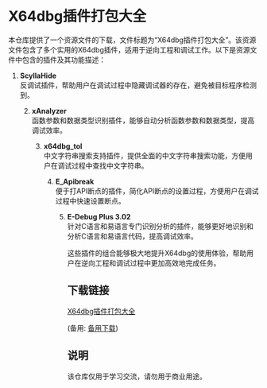 # X64dbg插件打包大全

本仓库提供了一个资源文件的下载，文件标题为“X64dbg插件打包大全”。该资源文件包含了多个实用的X64dbg插件，适用于逆向工程和调试工作。以下是资源文件中包含的插件及其功能描述：

1. **ScyllaHide**  
   反调试插件，帮助用户在调试过程中隐藏调试器的存在，避免被目标程序检测到。

   2. **xAnalyzer**  
      函数参数和数据类型识别插件，能够自动分析函数参数和数据类型，提高调试效率。

      3. **x64dbg_tol**  
         中文字符串搜索支持插件，提供全面的中文字符串搜索功能，方便用户在调试过程中查找中文字符串。

         4. **E_Apibreak**  
            便于打API断点的插件，简化API断点的设置过程，方便用户在调试过程中快速设置断点。

            5. **E-Debug Plus 3.02**  
               针对C语言和易语言专门识别分析的插件，能够更好地识别和分析C语言和易语言代码，提高调试效率。

               这些插件的组合能够极大地提升X64dbg的使用体验，帮助用户在逆向工程和调试过程中更加高效地完成任务。

               ## 下载链接
               [X64dbg插件打包大全](https://pan.quark.cn/s/f848c12091ed) 

               (备用: [备用下载](https://pan.baidu.com/s/1xQGFXDhG5H-MqEnOWClbaA?pwd=1234))

               ## 说明

               该仓库仅用于学习交流，请勿用于商业用途。
